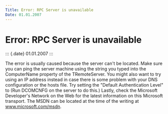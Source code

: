 ```yaml
---
Title: Error: RPC Server is unavailable
Date: 01.01.2007
---
```



Error: RPC Server is unavailable
================================

::: {.date}
01.01.2007
:::

The error is usually caused because the server can\'t be located.  Make
sure you can ping the server machine using the string you typed into the
ComputerName property of the TRemoteServer.   You might also want to try
using an IP address instead in case there is some problem with your DNS
configuration or the hosts file.  Try setting the "Default
Authentication Level" to  (Run DCOMCNFG on the server to do this.) 
Lastly, check the Microsoft Developer\'s Network on the Web for the
latest information on this Microsoft transport.  The MSDN can be located
at the time of the writing at www.microsoft.com/msdn.

